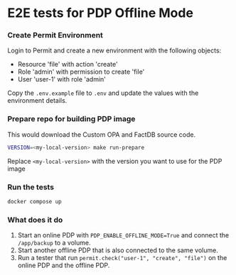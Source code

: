 # E2E tests for PDP Offline Mode

### Create Permit Environment

Login to Permit and create a new environment with the following objects:

* Resource 'file' with action 'create'
* Role 'admin' with permission to create 'file'
* User 'user-1' with role 'admin'

Copy the `.env.example` file to `.env` and update the values with the environment details.

### Prepare repo for building PDP image

This would download the Custom OPA and FactDB source code.

```bash
VERSION=<my-local-version> make run-prepare
```
Replace `<my-local-version>` with the version you want to use for the PDP image

### Run the tests

```bash
docker compose up
```


### What does it do

1. Start an online PDP with `PDP_ENABLE_OFFLINE_MODE=True` and connect the `/app/backup` to a volume.
2. Start another offline PDP that is also connected to the same volume.
3. Run a tester that run `permit.check("user-1", "create", "file")` on the online PDP and the offline PDP.
